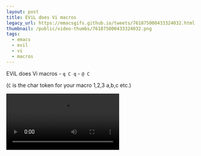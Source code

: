 ```yaml
---
layout: post
title: EViL does Vi macros
legacy_url: https://emacsgifs.github.io/tweets/761875000433324032.html
thumbnail: /public/video-thumbs/761875000433324032.png
tags:
  - emacs
  - evil
  - vi
  - macros
---
```


EViL does Vi macros - `q C q` - `@ C`

(`C` is the char token for your macro 1,2,3 a,b,c etc.)

<video controls autoplay loop>
  <source src="/public/videos/761875000433324032.mp4" type="video/mp4">
    Sorry your browser does not support the video tag, maybe time to upgrade?
</video>
